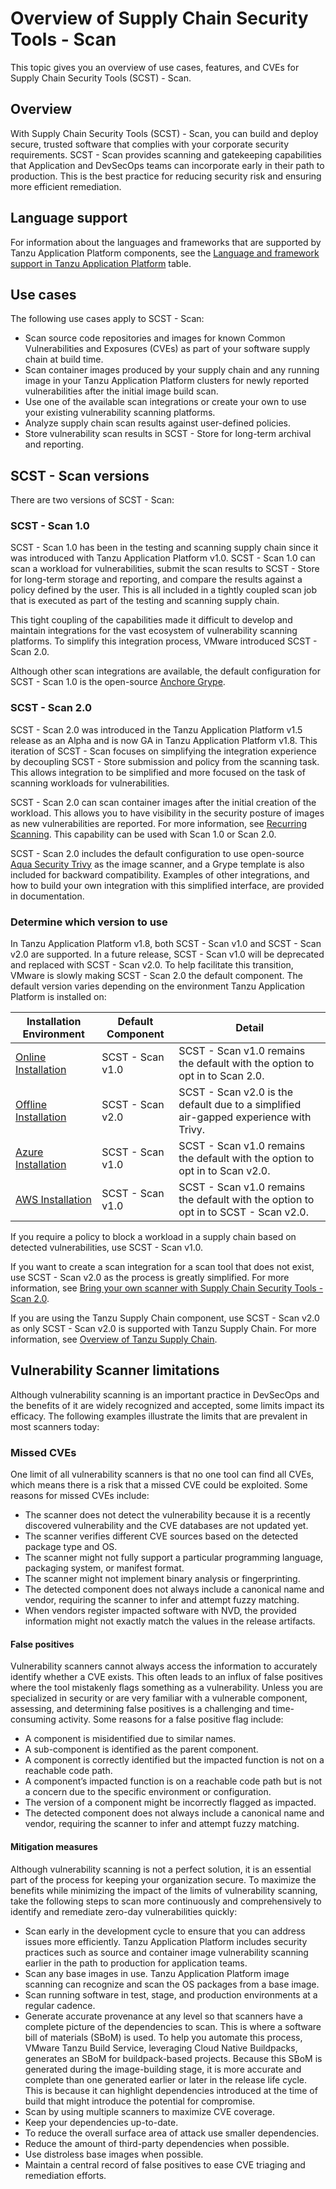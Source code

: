 # Overview of Supply Chain Security Tools - Scan

This topic gives you an overview of use cases, features, and CVEs for Supply Chain Security Tools
(SCST) - Scan.

## <a id="overview"></a>Overview

With Supply Chain Security Tools (SCST) - Scan, you can build and deploy
secure, trusted software that complies with your corporate security requirements.
SCST - Scan provides scanning and gatekeeping capabilities
that Application and DevSecOps teams can incorporate early in their path to
production. This is the best practice for reducing security risk
and ensuring more efficient remediation.

## <a id="use-cases"></a>Language support

For information about the languages and frameworks that are supported by Tanzu Application Platform
components, see the [Language and framework support in Tanzu Application Platform](../about-package-profiles.hbs.md#language-support) table.

## <a id="use-cases"></a>Use cases

The following use cases apply to SCST - Scan:

- Scan source code repositories and images for known Common Vulnerabilities and Exposures (CVEs) as
part of your software supply chain at build time.
- Scan container images produced by your supply chain and any running image in your Tanzu
Application Platform clusters for newly reported vulnerabilities after the initial image build scan.
- Use one of the available scan integrations or create your own to use your existing vulnerability scanning platforms.
- Analyze supply chain scan results against user-defined policies.
- Store vulnerability scan results in SCST - Store for long-term archival and reporting.

## <a id="scst-scan-feat"></a>SCST - Scan versions

There are two versions of SCST - Scan:

### SCST - Scan 1.0

SCST - Scan 1.0 has been in the testing and scanning supply chain since it was introduced with Tanzu
Application Platform v1.0. SCST - Scan 1.0 can scan a workload for vulnerabilities, submit the scan results
to SCST - Store for long-term storage and reporting, and compare the results against a policy
defined by the user. This is all included in a tightly coupled scan job that is executed as part of
the testing and scanning supply chain.

This tight coupling of the capabilities made it difficult to develop and maintain integrations for
the vast ecosystem of vulnerability scanning platforms. To simplify this integration process,
VMware introduced SCST - Scan 2.0.

Although other scan integrations are available, the default configuration for SCST - Scan 1.0 is the
open-source [Anchore Grype](https://anchore.com/opensource/).

### SCST - Scan 2.0

SCST - Scan 2.0 was introduced in the Tanzu Application Platform v1.5 release as an Alpha and is now
GA in Tanzu Application Platform v1.8. This iteration of SCST - Scan focuses on simplifying the
integration experience by decoupling SCST - Store submission and policy from the scanning task.
This allows integration to be simplified and more focused on the task of scanning workloads for vulnerabilities.

SCST - Scan 2.0 can scan container images after the initial creation of the workload. This allows you
to have visibility in the security posture of images as new vulnerabilities are reported.
For more information, see [Recurring Scanning](recurring-scanning.hbs.md). This capability can be
used with Scan 1.0 or Scan 2.0.

SCST - Scan 2.0 includes the default configuration to use open-source
[Aqua Security Trivy](https://www.aquasec.com/products/trivy/) as the image scanner, and a Grype
template is also included for backward compatibility. Examples of other integrations, and how to
build your own integration with this simplified interface, are provided in documentation.

### Determine which version to use

In Tanzu Application Platform v1.8, both SCST - Scan v1.0 and SCST - Scan v2.0 are supported. In a future release,
SCST - Scan v1.0 will be deprecated and replaced with SCST - Scan v2.0. To help facilitate this transition,
VMware is slowly making SCST - Scan 2.0 the default component. The default version varies depending on
the environment Tanzu Application Platform is installed on:

| Installation Environment | Default Component | Detail |
| --- | --- | --- |
| [Online Installation](../install-online/intro.hbs.md) | SCST - Scan v1.0 | SCST - Scan v1.0 remains the default with the option to opt in to Scan 2.0. |
| [Offline Installation](../install-offline/intro.hbs.md) | SCST - Scan v2.0 | SCST - Scan v2.0 is the default due to a simplified air-gapped experience with Trivy. |
| [Azure Installation](../install-azure/intro.hbs.md)| SCST - Scan v1.0 | SCST - Scan v1.0 remains the default with the option to opt in to Scan v2.0. |
| [AWS Installation](../install-aws/intro.hbs.md)| SCST - Scan v1.0 | SCST - Scan v1.0 remains the default with the option to opt in to SCST - Scan v2.0. |

If you require a policy to block a workload in a supply chain based on detected vulnerabilities, use
SCST - Scan v1.0.

If you want to create a scan integration for a scan tool that does not exist, use SCST - Scan v2.0 as the
process is greatly simplified. For more information, see
[Bring your own scanner with Supply Chain Security Tools - Scan 2.0](./bring-your-own-scanner.hbs.md).

If you are using the Tanzu Supply Chain component, use SCST - Scan v2.0 as only SCST - Scan v2.0 is supported with
Tanzu Supply Chain. For more information, see [Overview of Tanzu Supply Chain](../supply-chain/about.hbs.md).

## <a id="scst-scan-note"></a>Vulnerability Scanner limitations

Although vulnerability scanning is an important practice in DevSecOps and
the benefits of it are widely recognized and accepted,
some limits impact its efficacy.
The following examples illustrate the limits that are prevalent in most scanners today:

### <a id="missed-cves"></a>Missed CVEs

One limit of all vulnerability scanners is that
no one tool can find all CVEs, which means there is a risk
that a missed CVE could be exploited. Some reasons for missed CVEs include:

- The scanner does not detect the vulnerability because it is a recently discovered vulnerability
and the CVE databases are not updated yet.
- The scanner verifies different CVE sources based on the detected package type and OS.
- The scanner might not fully support a particular programming language, packaging system, or
manifest format.
- The scanner might not implement binary analysis or fingerprinting.
- The detected component does not always include a canonical name and vendor, requiring the scanner
to infer and attempt fuzzy matching.
- When vendors register impacted software with NVD, the provided information might not exactly match
the values in the release artifacts.

#### <a id="false-positives"></a>False positives

Vulnerability scanners cannot always access the information to accurately identify whether a CVE
exists.
This often leads to an influx of false positives where the tool mistakenly flags something as a
vulnerability.
Unless you are specialized in security or are very familiar with a vulnerable component, assessing, and determining false positives is a
challenging and time-consuming activity. Some reasons for a false positive flag include:

- A component is misidentified due to similar names.
- A sub-component is identified as the parent component.
- A component is correctly identified but the impacted function is not on a reachable code path.
- A component’s impacted function is on a reachable code path but is not a concern due to the specific environment or configuration.
- The version of a component might be incorrectly flagged as impacted.
- The detected component does not always include a canonical name and vendor, requiring the scanner to infer and attempt fuzzy matching.

#### Mitigation measures

Although vulnerability scanning is not a perfect solution, it is an essential part
of the process for keeping your organization secure.
To maximize the benefits while minimizing the impact of the limits of vulnerability scanning, take the
following steps to scan more continuously and comprehensively to identify and remediate zero-day
vulnerabilities quickly:

- Scan early in the development cycle to ensure that you can address issues more efficiently. Tanzu Application Platform includes security practices such as source and container image vulnerability scanning earlier in the path to production for application teams.
- Scan any base images in use. Tanzu Application Platform image scanning can recognize and
scan the OS packages from a base image.
- Scan running software in test, stage, and production environments at a regular cadence.
- Generate accurate provenance at any level so that scanners have a complete picture of the dependencies to scan. This is where a software bill of materials (SBoM) is used. To help you automate this process, VMware Tanzu Build Service, leveraging Cloud Native Buildpacks, generates an SBoM for buildpack-based projects.
Because this SBoM is generated during the image-building stage, it is more accurate and complete than one generated earlier or later in the release life cycle. This is because it can highlight dependencies introduced at the time of build that might introduce the potential for compromise.
- Scan by using multiple scanners to maximize CVE coverage.
- Keep your dependencies up-to-date.
- To reduce the overall surface area of attack use smaller dependencies.
- Reduce the amount of third-party dependencies when possible.
- Use distroless base images when possible.
- Maintain a central record of false positives to ease CVE triaging and remediation efforts.

